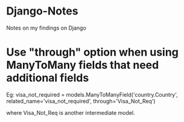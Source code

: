 # Django-Notes
Notes on my findings on Django

# Use "through" option when using ManyToMany fields that need additional fields
Eg:  visa_not_required = models.ManyToManyField('country.Country', \
        related_name='visa_not_required', through='Visa_Not_Req')

where Visa_Not_Req is another intermediate model.
